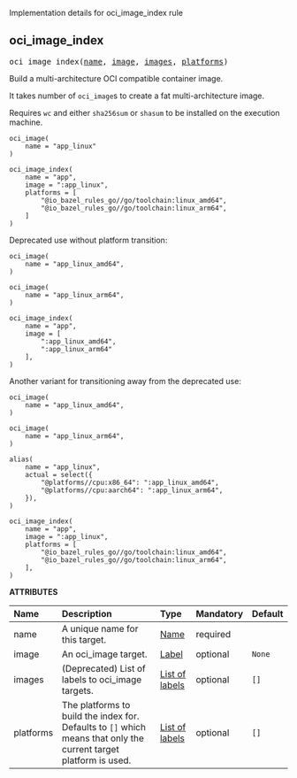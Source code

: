 <!-- Generated with Stardoc: http://skydoc.bazel.build -->

Implementation details for oci_image_index rule

<a id="oci_image_index"></a>

## oci_image_index

<pre>
oci_image_index(<a href="#oci_image_index-name">name</a>, <a href="#oci_image_index-image">image</a>, <a href="#oci_image_index-images">images</a>, <a href="#oci_image_index-platforms">platforms</a>)
</pre>

Build a multi-architecture OCI compatible container image.

It takes number of `oci_image`s  to create a fat multi-architecture image.

Requires `wc` and either `sha256sum` or `shasum` to be installed on the execution machine.

```starlark
oci_image(
    name = "app_linux"
)

oci_image_index(
    name = "app",
    image = ":app_linux",
    platforms = [
        "@io_bazel_rules_go//go/toolchain:linux_amd64",
        "@io_bazel_rules_go//go/toolchain:linux_arm64",
    ]
)
```

Deprecated use without platform transition:

```starlark
oci_image(
    name = "app_linux_amd64",
)

oci_image(
    name = "app_linux_arm64",
)

oci_image_index(
    name = "app",
    image = [
        ":app_linux_amd64",
        ":app_linux_arm64"
    ],
)
```

Another variant for transitioning away from the deprecated use:

```starlark
oci_image(
    name = "app_linux_amd64",
)

oci_image(
    name = "app_linux_arm64",
)

alias(
    name = "app_linux",
    actual = select({
        "@platforms//cpu:x86_64": ":app_linux_amd64",
        "@platforms//cpu:aarch64": ":app_linux_arm64",
    }),
)

oci_image_index(
    name = "app",
    image = ":app_linux",
    platforms = [
        "@io_bazel_rules_go//go/toolchain:linux_amd64",
        "@io_bazel_rules_go//go/toolchain:linux_arm64",
    ],
)
```


**ATTRIBUTES**


| Name  | Description | Type | Mandatory | Default |
| :------------- | :------------- | :------------- | :------------- | :------------- |
| <a id="oci_image_index-name"></a>name |  A unique name for this target.   | <a href="https://bazel.build/concepts/labels#target-names">Name</a> | required |  |
| <a id="oci_image_index-image"></a>image |  An oci_image target.   | <a href="https://bazel.build/concepts/labels">Label</a> | optional | <code>None</code> |
| <a id="oci_image_index-images"></a>images |  (Deprecated) List of labels to oci_image targets.   | <a href="https://bazel.build/concepts/labels">List of labels</a> | optional | <code>[]</code> |
| <a id="oci_image_index-platforms"></a>platforms |  The platforms to build the index for. Defaults to <code>[]</code> which means that only the current target platform is used.   | <a href="https://bazel.build/concepts/labels">List of labels</a> | optional | <code>[]</code> |


